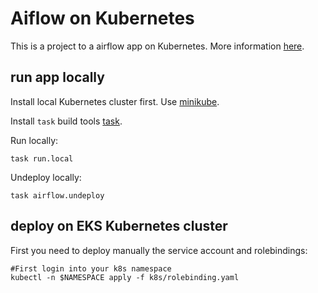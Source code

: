 # Aiflow on Kubernetes

This is a project to a airflow app on Kubernetes. More information [here](https://airflow.apache.org/kubernetes.html).

## run app locally

Install local Kubernetes cluster first. Use [minikube](https://kubernetes.io/docs/tasks/tools/install-minikube/).

Install `task` build tools [task](https://taskfile.dev/#/installation).

Run locally:
```shell script
task run.local
```
Undeploy locally:
```shell script
task airflow.undeploy
```

## deploy on EKS Kubernetes cluster
First you need to deploy manually the service account and rolebindings:
```shell script
#First login into your k8s namespace
kubectl -n $NAMESPACE apply -f k8s/rolebinding.yaml
```